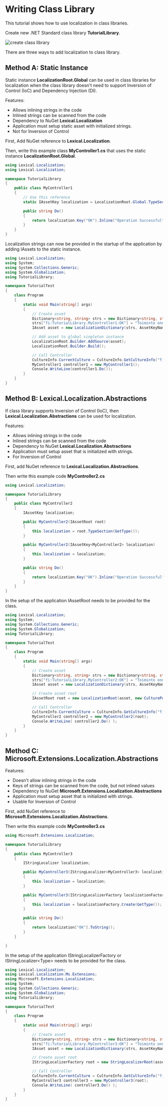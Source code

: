 ﻿# Writing Class Library
This tutorial shows how to use localization in class libraries.

Create new .NET Standard class library **TutorialLibrary**.

![create class library](img16.png)

There are three ways to add localization to class library.

## Method A: Static Instance
Static instance **LocalizationRoot.Global** can be used in class libraries for localization
when the class library doesn't need to support Inversion of Control (IoC) and Dependency Injection (DI).

Features:
* Allows inlining strings in the code
* Inlined strings can be scanned from the code
* Dependency to NuGet **Lexical.Localization**
* Application must setup static asset with initialized strings.
* Not for Inversion of Control

First, Add NuGet reference to **Lexical.Localization**.

Then, write this example class **MyController1.cs** that uses the static instance **LocalizationRoot.Global**.

```C#
using Lexical.Localization;
using Lexical.Localization;

namespace TutorialLibrary
{
    public class MyController1
    {
        // Use this reference 
        static IAssetKey localization = LocalizationRoot.Global.TypeSection(typeof(MyController1));

        public string Do()
        {
            return localization.Key("OK").Inline("Operation Successful").ToString();
        }
    }
}
```

Localization strings can now be provided in the startup of the application by adding IAssets to the static instance.

```C#
using Lexical.Localization;
using System;
using System.Collections.Generic;
using System.Globalization;
using TutorialLibrary;

namespace TutorialTest
{
    class Program
    {
        static void Main(string[] args)
        {
            // Create asset
            Dictionary<string, string> strs = new Dictionary<string, string>();
            strs["fi:TutorialLibrary.MyController1:OK"] = "Toiminto onnistui";
            IAsset asset = new LocalizationDictionary(strs, AssetKeyNameProvider.Default);

            // Add asset to global singleton instance
            LocalizationRoot.Builder.AddSource(asset);
            LocalizationRoot.Builder.Build();

            // Call Controller
            CultureInfo.CurrentCulture = CultureInfo.GetCultureInfo("fi");
            MyController1 controller1 = new MyController1();
            Console.WriteLine(controller1.Do());
        }
    }
}
```

## Method B: Lexical.Localization.Abstractions
If class library supports Inversion of Control (IoC), then **Lexical.Localization.Abstractions** can be used for localization.

Features:
* Allows inlining strings in the code
* Inlined strings can be scanned from the code
* Dependency to NuGet **Lexical.Localization.Abstractions**
* Application must setup asset that is initialized with strings.
* For Inversion of Control

First, add NuGet reference to **Lexical.Localization.Abstractions**.

Then write this example code **MyController2.cs**

```C#
using Lexical.Localization;

namespace TutorialLibrary
{
    public class MyController2
    {
        IAssetKey localization;

        public MyController2(IAssetRoot root)
        {
            this.localization = root.TypeSection(GetType());
        }

        public MyController2(IAssetKey<MyController2> localization)
        {
            this.localization = localization;
        }

        public string Do()
        {
            return localization.Key("OK").Inline("Operation Successful").ToString();
        }
    }
}
```

In the setup of the application IAssetRoot needs to be provided for the class.

```c#
using Lexical.Localization;
using System;
using System.Collections.Generic;
using System.Globalization;
using TutorialLibrary;

namespace TutorialTest
{
    class Program
    {
        static void Main(string[] args)
        {
            // Create asset
            Dictionary<string, string> strs = new Dictionary<string, string>();
            strs["fi:TutorialLibrary.MyController2:OK"] = "Toiminto onnistui";
            IAsset asset = new LocalizationDictionary(strs, AssetKeyNameProvider.Default);

            // Create asset root
            IAssetRoot root = new LocalizationRoot(asset, new CulturePolicy());

            // Call Controller
            CultureInfo.CurrentCulture = CultureInfo.GetCultureInfo("fi");
            MyController2 controller2 = new MyController2(root); 
            Console.WriteLine( controller2.Do() );
        }
    }
}
```


## Method C: Microsoft.Extensions.Localization.Abstractions

Features:
* Doesn't allow inlining strings in the code
* Keys of strings can be scanned from the code, but not inlined values
* Dependency to NuGet **Microsoft.Extensions.Localization.Abstractions**
* Application must setup asset that is initialized with strings.
* Usable for Inversion of Control

First, add NuGet reference to **Microsoft.Extensions.Localization.Abstractions**.

Then write this example code **MyController3.cs**

```C#
using Microsoft.Extensions.Localization;

namespace TutorialLibrary
{
    public class MyController3
    {
        IStringLocalizer localization;

        public MyController3(IStringLocalizer<MyController3> localization)
        {
            this.localization = localization;
        }

        public MyController3(IStringLocalizerFactory localizationFactory)
        {
            this.localization = localizationFactory.Create(GetType());
        }

        public string Do()
        {
            return localization["OK"].ToString();
        }
    }

}
```

In the setup of the application IStringLocalizerFactory or IStringLocalizer&lt;Type&gt; needs to be provided for the class.

```c#
using Lexical.Localization;
using Lexical.Localization.Ms.Extensions;
using Microsoft.Extensions.Localization;
using System;
using System.Collections.Generic;
using System.Globalization;
using TutorialLibrary;

namespace TutorialTest
{
    class Program
    {
        static void Main(string[] args)
        {
            // Create asset
            Dictionary<string, string> strs = new Dictionary<string, string>();
            strs["fi:TutorialLibrary.MyController3:OK"] = "Toiminto onnistui";
            IAsset asset = new LocalizationDictionary(strs, AssetKeyNameProvider.Default);

            // Create asset root
            IStringLocalizerFactory root = new StringLocalizerRoot(asset, new CulturePolicy());

            // Call Controller
            CultureInfo.CurrentCulture = CultureInfo.GetCultureInfo("fi");
            MyController3 controller3 = new MyController3(root); 
            Console.WriteLine( controller3.Do() );
        }
    }
}
```
